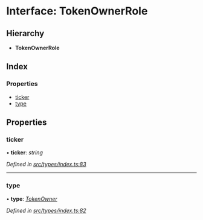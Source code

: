# Interface: TokenOwnerRole

## Hierarchy

* **TokenOwnerRole**

## Index

### Properties

* [ticker](types.tokenownerrole.md#ticker)
* [type](types.tokenownerrole.md#type)

## Properties

###  ticker

• **ticker**: *string*

*Defined in [src/types/index.ts:83](https://github.com/PolymathNetwork/polymesh-sdk/blob/6d34df1/src/types/index.ts#L83)*

___

###  type

• **type**: *[TokenOwner](../enums/types.roletype.md#tokenowner)*

*Defined in [src/types/index.ts:82](https://github.com/PolymathNetwork/polymesh-sdk/blob/6d34df1/src/types/index.ts#L82)*
